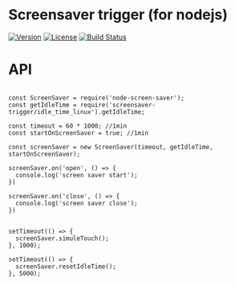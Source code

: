 # Screensaver trigger (for nodejs)

[![Version](https://img.shields.io/npm/v/node-screen-saver.svg)](https://www.npmjs.com/package/node-screen-saver)
[![License](https://img.shields.io/badge/license-MIT-blue.svg)](http://opensource.org/licenses/MIT)
[![Build Status](https://travis-ci.com/idjem/screen-saver-trigger.svg?branch=master)](https://travis-ci.org/idjem/screen-saver-trigger)

# API

```

const ScreenSaver = require('node-screen-saver');
const getIdleTime = require('screensaver-trigger/idle_time_linux').getIdleTime;

const timeout = 60 * 1000; //1min
const startOnScreenSaver = true; //1min

const screenSaver = new ScreenSaver(timeout, getIdleTime, startOnScreenSaver);

screenSaver.on('open', () => {
  console.log('screen saver start');
})

screenSaver.on('close', () => {
  console.log('screen saver close');
})


setTimeout(() => {
  screenSaver.simuleTouch();
}, 1000);

setTimeout(() => {
  screenSaver.resetIdleTime();
}, 5000);



```
